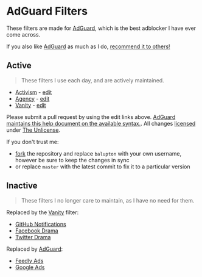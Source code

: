 # AdGuard Filters

These filters are made for [AdGuard](https://balupton.com/adguard), which is the best adblocker I have ever come across.

If you also like [AdGuard](https://balupton.com/adguard) as much as I do, [recommend it to others!](https://balupton.com/adguard/affiliate)

## Active

> These filters I use each day, and are actively maintained.

- [Activism](https://raw.githubusercontent.com/balupton/filters/master/filter-activism.txt) - [edit](https://github.com/balupton/filters/edit/master/filter-activism.txt)
- [Agency](https://raw.githubusercontent.com/balupton/filters/master/filter-agency.txt) - [edit](https://github.com/balupton/filters/edit/master/filter-agency.txt)
- [Vanity](https://raw.githubusercontent.com/balupton/filters/master/filter-vanity.txt) - [edit](https://github.com/balupton/filters/edit/master/filter-vanity.txt)

Please submit a pull request by using the edit links above.
[AdGuard maintains this help document on the available syntax.](https://kb.adguard.com/en/general/how-to-create-your-own-ad-filters).
All changes [licensed](https://github.com/balupton/filters/blob/master/LICENSE) under [The Unlicense](https://unlicense.org).

If you don't trust me:

- [fork](https://docs.github.com/en/github/collaborating-with-issues-and-pull-requests/working-with-forks) the repository and replace `balupton` with your own username, however be sure to keep the changes in sync
- or replace `master` with the latest commit to fix it to a particular version

## Inactive

> These filters I no longer care to maintain, as I have no need for them.

Replaced by the [Vanity](https://raw.githubusercontent.com/balupton/filters/master/filter-vanity.txt) filter:

- [GitHub Notifications](https://github.com/balupton/filters/blob/92cd32b642cd4456765757f9741f78309c11eb0a/filter-githubnotifications.txt)
- [Facebook Drama](https://github.com/balupton/filters/blob/92cd32b642cd4456765757f9741f78309c11eb0a/filter-facebookdrama.txt)
- [Twitter Drama](https://github.com/balupton/filters/blob/92cd32b642cd4456765757f9741f78309c11eb0a/filter-twitterdrama.txt)

Replaced by [AdGuard](https://balupton.com/adguard):

- [Feedly Ads](https://github.com/balupton/filters/blob/92cd32b642cd4456765757f9741f78309c11eb0a/filter-activism.txt)
- [Google Ads](https://github.com/balupton/filters/blob/92cd32b642cd4456765757f9741f78309c11eb0a/filter-googleads.txt)
